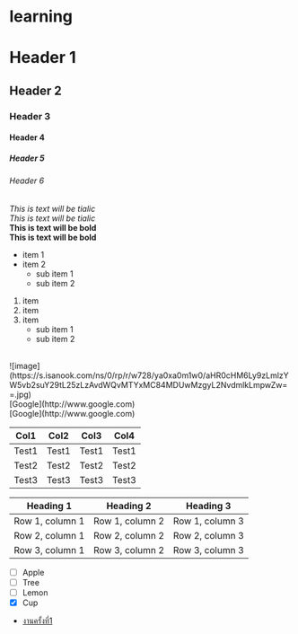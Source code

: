 # learning
# Header 1
## Header 2
### Header 3
#### Header 4
##### Header 5
###### Header 6

*This is text will be tialic*
<br>_This is text will be tialic_
<br>**This is text will be bold**
<br>**This is text will be bold**

* item 1
* item 2 
  * sub item 1
  * sub item 2
  
1. item
2. item
3. item
   * sub item 1 
   * sub item 2

 <br>
![image](https://s.isanook.com/ns/0/rp/r/w728/ya0xa0m1w0/aHR0cHM6Ly9zLmlzYW5vb2suY29tL25zLzAvdWQvMTYxMC84MDUwMzgyL2NvdmlkLmpwZw==.jpg)
<br>[Google](http://www.google.com)
<br>[Google](http://www.google.com)

|Col1  | Col2  |  Col3 | Col4  | 
----- | ----- | ----- | ----- |
|Test1 | Test1 | Test1 | Test1 |
|Test2 | Test2 | Test2 | Test2 |
|Test3 | Test3 | Test3 | Test3 |

| Heading 1 | Heading 2 | Heading 3 |
| --------- | --------- | --------- |
| Row 1, column 1 | Row 1, column 2 | Row 1, column 3|
| Row 2, column 1 | Row 2, column 2 | Row 2, column 3|
| Row 3, column 1 | Row 3, column 2 | Row 3, column 3|

- [ ] Apple
- [ ] Tree
- [ ] Lemon
- [x] Cup

*  [งานครั้งที่1](https://www.youtube.com/watch?v=n9oh1k1LpOE)


